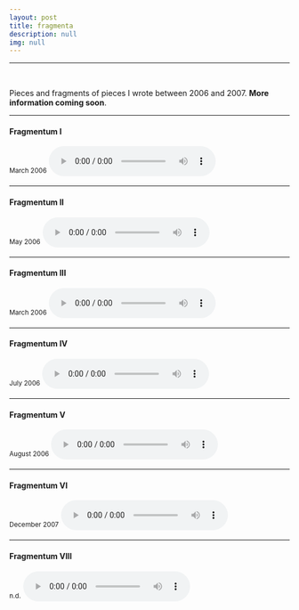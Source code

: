 ```yaml
---
layout: post
title: fragmenta
description: null
img: null
---
```


***

<br/>

Pieces and fragments of pieces I wrote between 2006 and 2007. **More information coming soon**.

***
<sub></sub>
<h4>Fragmentum I</h4>
<sup>March 2006</sup>
<audio controls>
  <source src="http://jared-desjardins.github.io/music/fragmentum01.mp3" type="audio/mpeg">
Your browser unfortunately does not support the audio element.
</audio>
<br>

***
<sub></sub>
<h4>Fragmentum II</h4>
<sup>May 2006</sup>  
<audio controls>
  <source src="http://jared-desjardins.github.io/music/fragmentum02.mp3" type="audio/mpeg">
Your browser unfortunately does not support the audio element.
</audio>
<br>

***
<sub></sub>
<h4>Fragmentum III</h4>
<sup>March 2006</sup>  
<audio controls>
  <source src="http://jared-desjardins.github.io/music/fragmentum03.mp3" type="audio/mpeg">
Your browser unfortunately does not support the audio element.
</audio>
<br>

***
<sub></sub>
<h4>Fragmentum IV</h4>
<sup>July 2006</sup>  
<audio controls>
  <source src="http://jared-desjardins.github.io/music/fragmentum04.mp3" type="audio/mpeg">
Your browser unfortunately does not support the audio element.
</audio>
<br>

***
<sub></sub>
<h4>Fragmentum V</h4>
<sup>August 2006</sup>  
<audio controls>
  <source src="http://jared-desjardins.github.io/music/fragmentum05.mp3" type="audio/mpeg">
Your browser unfortunately does not support the audio element.
</audio>
<br>

***
<sub></sub>
<h4>Fragmentum VI</h4>
<sup>December 2007</sup>  
<audio controls>
  <source src="http://jared-desjardins.github.io/music/fragmentum06.mp3" type="audio/mpeg">
Your browser unfortunately does not support the audio element.
</audio>
<br>

***
<sub></sub>
<h4>Fragmentum VIII</h4>
<sup>n.d.</sup>  
<audio controls>
  <source src="http://jared-desjardins.github.io/music/fragmentum08.mp3" type="audio/mpeg">
Your browser unfortunately does not support the audio element.
</audio>
